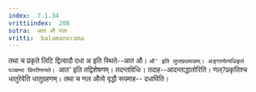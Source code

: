 ```yaml
---
index:  7.1.34
vrittiindex:  208
sutra:  आत औ णलः
vritti:  balamanorama 
---
```


तथा च प्रकृते लिटि द्वित्वादौ दधा अ इति स्थिते--आत औ। `औ' इति लुप्तप्रथमाकम्। अङ्गस्येत्यधिकृतं पञ्चम्या विपरीणम्यते। `आत' इति तद्विशेषणम्। तदन्तविधिः। तदाह--आदन्ताद्धातोरिति। णल्?प्रकृतिश्च धातुरेवेति धातुग्रहणम्। तथा च णल औत्वे वृद्धौ रूपमाह-- दधाविति।

